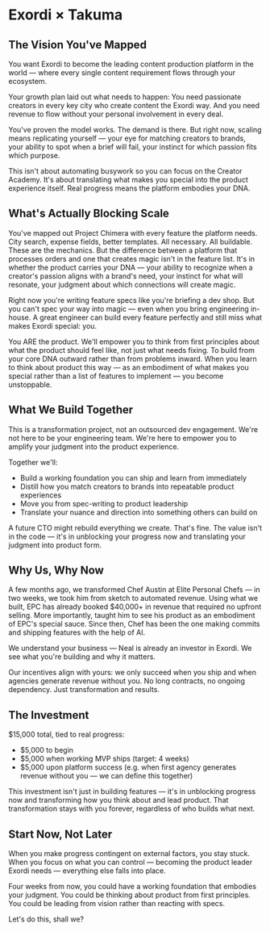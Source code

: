# Exordi × Takuma

## The Vision You've Mapped

You want Exordi to become the leading content production platform in the world — where every single content requirement flows through your ecosystem.

Your growth plan laid out what needs to happen: You need passionate creators in every key city who create content the Exordi way. And you need revenue to flow without your personal involvement in every deal.

You've proven the model works. The demand is there. But right now, scaling means replicating yourself — your eye for matching creators to brands, your ability to spot when a brief will fail, your instinct for which passion fits which purpose. 

This isn't about automating busywork so you can focus on the Creator Academy. It's about translating what makes you special into the product experience itself. Real progress means the platform embodies your DNA.

## What's Actually Blocking Scale

You've mapped out Project Chimera with every feature the platform needs. City search, expense fields, better templates. All necessary. All buildable. These are the mechanics. But the difference between a platform that processes orders and one that creates magic isn't in the feature list. It's in whether the product carries your DNA — your ability to recognize when a creator's passion aligns with a brand's need, your instinct for what will resonate, your judgment about which connections will create magic.

Right now you're writing feature specs like you're briefing a dev shop. But you can't spec your way into magic — even when you bring engineering in-house. A great engineer can build every feature perfectly and still miss what makes Exordi special: you.

You ARE the product. We'll empower you to think from first principles about what the product should feel like, not just what needs fixing. To build from your core DNA outward rather than from problems inward. When you learn to think about product this way — as an embodiment of what makes you special rather than a list of features to implement — you become unstoppable.

## What We Build Together

This is a transformation project, not an outsourced dev engagement. We're not here to be your engineering team. We're here to empower you to amplify your judgment into the product experience. 

Together we'll:
- Build a working foundation you can ship and learn from immediately
- Distill how you match creators to brands into repeatable product experiences
- Move you from spec-writing to product leadership
- Translate your nuance and direction into something others can build on

A future CTO might rebuild everything we create. That's fine. The value isn't in the code — it's in unblocking your progress now and translating your judgment into product form.

## Why Us, Why Now

A few months ago, we transformed Chef Austin at Elite Personal Chefs — in two weeks, we took him from sketch to automated revenue. Using what we built, EPC has already booked $40,000+ in revenue that required no upfront selling. More importantly, taught him to see his product as an embodiment of EPC's special sauce. Since then, Chef has been the one making commits and shipping features with the help of AI. 

We understand your business — Neal is already an investor in Exordi. We see what you're building and why it matters.

Our incentives align with yours: we only succeed when you ship and when agencies generate revenue without you. No long contracts, no ongoing dependency. Just transformation and results.

## The Investment

$15,000 total, tied to real progress:
- $5,000 to begin  
- $5,000 when working MVP ships (target: 4 weeks)  
- $5,000 upon platform success (e.g. when first agency generates revenue without you — we can define this together)

This investment isn't just in building features — it's in unblocking progress now and transforming how you think about and lead product. That transformation stays with you forever, regardless of who builds what next.

## Start Now, Not Later
When you make progress contingent on external factors, you stay stuck. When you focus on what you can control — becoming the product leader Exordi needs — everything else falls into place.

Four weeks from now, you could have a working foundation that embodies your judgment. You could be thinking about product from first principles. You could be leading from vision rather than reacting with specs.

Let's do this, shall we?